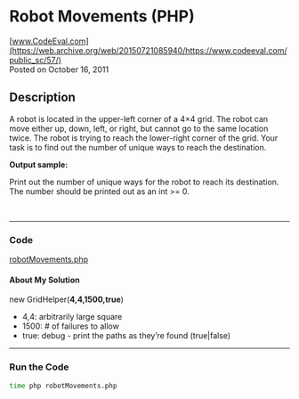 # Robot Movements (PHP)<br />
[www.CodeEval.com](https://web.archive.org/web/20150721085940/https://www.codeeval.com/public_sc/57/)<br />
Posted on October 16, 2011

## Description

A robot is located in the upper-left corner of a 4×4 grid. The robot can move either up, down, left, or right, but cannot go to the same location twice. The robot is trying to reach the lower-right corner of the grid. Your task is to find out the number of unique ways to reach the destination.

**Output sample:**

Print out the number of unique ways for the robot to reach its destination. The number should be printed out as an int >= 0. 

<br />

---
### Code

[robotMovements.php](https://github.com/wrightben/codeeval/blob/master/code/robotMovements.php)

#### About My Solution

new GridHelper(**4,4,1500,true**)
		
* 4,4: arbitrarily large square
* 1500: # of failures to allow
* true: debug - print the paths as they’re found (true|false)

---
### Run the Code
```sh
time php robotMovements.php
```